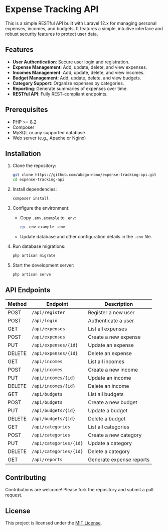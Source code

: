 # Expense Tracking API

This is a simple RESTful API built with Laravel 12.x for managing personal expenses, incomes, and budgets. It features a simple, intuitive interface and robust security features to protect user data.

## Features

- **User Authentication**: Secure user login and registration.
- **Expense Management**: Add, update, delete, and view expenses.
- **Incomes Management**: Add, update, delete, and view incomes.
- **Budget Management**: Add, update, delete, and view budgets.
- **Category Support**: Organize expenses by categories.
- **Reporting**: Generate summaries of expenses over time.
- **RESTful API**: Fully REST-compliant endpoints.

## Prerequisites

- PHP >= 8.2
- Composer
- MySQL or any supported database
- Web server (e.g., Apache or Nginx)

## Installation

1. Clone the repository:
    ```bash
    git clone https://github.com/abogo-nono/expense-tracking-api.git
    cd expense-tracking-api
    ```

2. Install dependencies:
    ```bash
    composer install
    ```

3. Configure the environment:
    - Copy `.env.example` to `.env`:
      ```bash
      cp .env.example .env
      ```
    - Update database and other configuration details in the `.env` file.

4. Run database migrations:
    ```bash
    php artisan migrate
    ```

5. Start the development server:
    ```bash
    php artisan serve
    ```

## API Endpoints

| Method | Endpoint              | Description                  |
|--------|-----------------------|------------------------------|
| POST   | `/api/register`       | Register a new user          |
| POST   | `/api/login`          | Authenticate a user          |
| GET    | `/api/expenses`       | List all expenses            |
| POST   | `/api/expenses`       | Create a new expense         |
| PUT    | `/api/expenses/{id}`  | Update an expense            |
| DELETE | `/api/expenses/{id}`  | Delete an expense            |
| GET    | `/api/incomes`        | List all incomes             |
| POST   | `/api/incomes`        | Create a new income          |
| PUT    | `/api/incomes/{id}`   | Update an income             |
| DELETE | `/api/incomes/{id}`   | Delete an income             |
| GET    | `/api/budgets`        | List all budgets             |
| POST   | `/api/budgets`        | Create a new budget          |
| PUT    | `/api/budgets/{id}`   | Update a budget              |
| DELETE | `/api/budgets/{id}`   | Delete a budget              |
| GET    | `/api/categories`     | List all categories          |
| POST   | `/api/categories`     | Create a new category        |
| PUT    | `/api/categories/{id}`| Update a category            |
| DELETE | `/api/categories/{id}`| Delete a category            |
| GET    | `/api/reports`        | Generate expense reports     |

## Contributing

Contributions are welcome! Please fork the repository and submit a pull request.

## License

This project is licensed under the [MIT License](LICENSE).

